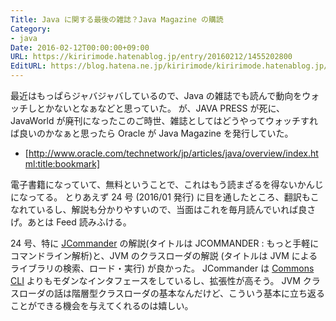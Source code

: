 ```yaml
---
Title: Java に関する最後の雑誌？Java Magazine の購読
Category:
- java
Date: 2016-02-12T00:00:00+09:00
URL: https://kiririmode.hatenablog.jp/entry/20160212/1455202800
EditURL: https://blog.hatena.ne.jp/kiririmode/kiririmode.hatenablog.jp/atom/entry/10328537792363562710
---
```


最近はもっぱらジャバジャバしているので、Java の雑誌でも読んで動向をウォッチしとかないとなぁなどと思っていた。
が、JAVA PRESS が死に、JavaWorld が廃刊になったこのご時世、雑誌としてはどうやってウォッチすれば良いのかなぁと思ったら Oracle が Java Magazine を発行していた。

- [http://www.oracle.com/technetwork/jp/articles/java/overview/index.html:title:bookmark]

電子書籍になっていて、無料ということで、これはもう読まざるを得ないかんじになってる。
とりあえず 24 号 (2016/01 発行) に目を通したところ、翻訳もこなれているし、解説も分かりやすいので、当面はこれを毎月読んでいれば良さげ。あとは Feed 読みふける。

24 号、特に [JCommander](http://jcommander.org/) の解説(タイトルは JCOMMANDER : もっと手軽にコマンドライン解析)と、JVM のクラスローダの解説 (タイトルは JVM によるライブラリの検索、ロード・実行) が良かった。
JCommander は [Commons CLI](https://commons.apache.org/proper/commons-cli/) よりもモダンなインタフェースをしているし、拡張性が高そう。
JVM クラスローダの話は階層型クラスローダの基本なんだけど、こういう基本に立ち返ることができる機会を与えてくれるのは嬉しい。
